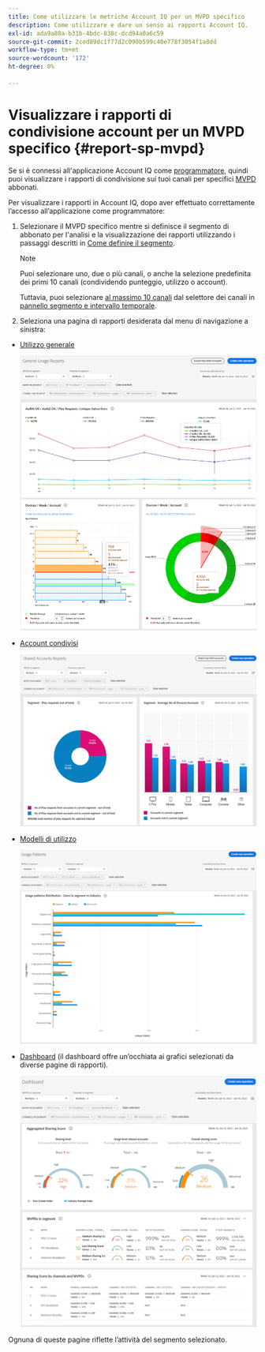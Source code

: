 ```yaml
---
title: Come utilizzare le metriche Account IQ per un MVPD specifico
description: Come utilizzare e dare un senso ai rapporti Account IQ.
exl-id: ada9a80a-b31b-4bdc-838c-dcd94a0a6c59
source-git-commit: 2ced89dc1f77d2c090b599c40e778f3054f1a8dd
workflow-type: tm+mt
source-wordcount: '172'
ht-degree: 0%

---
```


# Visualizzare i rapporti di condivisione account per un MVPD specifico <!--and programmer--> {#report-sp-mvpd}

Se si è connessi all&#39;applicazione Account IQ come [programmatore](/help/accountiq/product-concepts.md#programmer-def), quindi puoi visualizzare i rapporti di condivisione sui tuoi canali per specifici [MVPD](/help/accountiq/product-concepts.md#mvpd-def) abbonati.

Per visualizzare i rapporti in Account IQ, dopo aver effettuato correttamente l’accesso all’applicazione come programmatore:

1. Selezionare il MVPD specifico mentre si definisce il segmento di abbonato per l&#39;analisi e la visualizzazione dei rapporti utilizzando i passaggi descritti in [Come definire il segmento](/help/accountiq/howto-select-segment-timeframe.md).


   >[!NOTE]
   >
   >Puoi selezionare uno, due o più canali, o anche la selezione predefinita dei primi 10 canali (condividendo punteggio, utilizzo o account).
   >
   >
   >Tuttavia, puoi selezionare [al massimo 10 canali](/help/accountiq/limitations.md) dal selettore dei canali in [pannello segmento e intervallo temporale](/help/accountiq/segments-timeframe.md).

1. Seleziona una pagina di rapporti desiderata dal menu di navigazione a sinistra:

* [Utilizzo generale](/help/accountiq/general-usage-reports.md)

  ![](assets/specific-mvpd-gen-usage.png)
* [Account condivisi](/help/accountiq/shared-acc-reports.md)

  ![](assets/specific-mvpd-shared-acc.png)
* [Modelli di utilizzo](/help/accountiq/usage-patterns.md)

  ![](assets/specific-mvpd-usage-pattern.png)

* [Dashboard](/help/accountiq/dashboard.md) (il dashboard offre un’occhiata ai grafici selezionati da diverse pagine di rapporti).

  ![](assets/specific-mvpd-dashboard.png)

Ognuna di queste pagine riflette l’attività del segmento selezionato.

